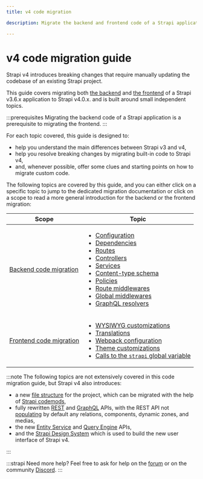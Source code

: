 ```yaml
---
title: v4 code migration

description: Migrate the backend and frontend code of a Strapi application from v3.6.x to v4.0.x with step-by-step instructions

---
```


# v4 code migration guide

Strapi v4 introduces breaking changes that require manually updating the codebase of an existing Strapi project.

This guide covers migrating both [the backend](/dev-docs/migration/v3-to-v4/code/backend) and [the frontend](/dev-docs/migration/v3-to-v4/code/frontend) of a Strapi v3.6.x application to Strapi v4.0.x. and is built around small independent topics.

:::prerequisites
Migrating the backend code of a Strapi application is a prerequisite to migrating the frontend.
:::

For each topic covered, this guide is designed to:

- help you understand the main differences between Strapi v3 and v4,
- help you resolve breaking changes by migrating built-in code to Strapi v4,
- and, whenever possible, offer some clues and starting points on how to migrate custom code.

The following topics are covered by this guide, and you can either click on a specific topic to jump to the dedicated migration documentation or click on a scope to read a more general introduction for the backend or the frontend migration:

| Scope | Topic |
| - | - |
| [Backend code migration](/dev-docs/migration/v3-to-v4/code/backend)  | <ul><li>[Configuration](/dev-docs/migration/v3-to-v4/code/configuration)</li><li>[Dependencies](/dev-docs/migration/v3-to-v4/code/dependencies)</li><li>[Routes](/dev-docs/migration/v3-to-v4/code/routes)</li><li>[Controllers](/dev-docs/migration/v3-to-v4/code/controllers)</li><li>[Services](/dev-docs/migration/v3-to-v4/code/services)</li><li>[Content-type schema](/dev-docs/migration/v3-to-v4/code/content-type-schema.md)</li><li>[Policies](/dev-docs/migration/v3-to-v4/code/policies)</li><li>[Route middlewares](/dev-docs/migration/v3-to-v4/code/route-middlewares)</li><li>[Global middlewares](/dev-docs/migration/v3-to-v4/code/global-middlewares)</li><li>[GraphQL resolvers](/dev-docs/migration/v3-to-v4/code/graphql)</li></ul> |
| [Frontend code migration](/dev-docs/migration/v3-to-v4/code/frontend) | <ul><li>[WYSIWYG customizations](/dev-docs/migration/v3-to-v4/code/wysiwyg)</li><li>[Translations](/dev-docs/migration/v3-to-v4/code/translations)</li><li>[Webpack configuration](/dev-docs/migration/v3-to-v4/code/webpack)</li><li>[Theme customizations](/dev-docs/migration/v3-to-v4/code/theming)</li><li>[Calls to the `strapi` global variable](/dev-docs/migration/v3-to-v4/code/strapi-global)</li></ul> |

:::note
The following topics are not extensively covered in this code migration guide, but Strapi v4 also introduces:

- a new [file structure](/dev-docs/project-structure) for the project, which can be migrated with the help of [Strapi codemods](https://github.com/strapi/codemods/),
- fully rewritten [REST](/dev-docs/api/rest) and [GraphQL](/dev-docs/api/graphql) APIs, with the REST API not [populating](/dev-docs/api/rest/populate-select) by default any relations, components, dynamic zones, and medias,
- the new [Entity Service](/dev-docs/api/entity-service) and [Query Engine](/dev-docs/api/query-engine) APIs,
- and the [Strapi Design System](https://design-system.strapi.io/) which is used to build the new user interface of Strapi v4.

:::

:::strapi Need more help?
Feel free to ask for help on the [forum](https://forum.strapi.io/) or on the community [Discord](https://discord.strapi.io).
:::
